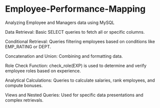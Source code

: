 # Employee-Performance-Mapping

Analyzing Employee and Managers data using MySQL

Data Retrieval: Basic SELECT queries to fetch all or specific columns.

Conditional Retrieval: Queries filtering employees based on conditions like EMP_RATING or DEPT.

Concatenation and Union: Combining and formatting data.

Role Check Function: check_role(EXP) is used to determine and verify employee roles based on experience.

Analytical Calculations: Queries to calculate salaries, rank employees, and compute bonuses.

Views and Nested Queries: Used for specific data presentations and complex retrievals.

